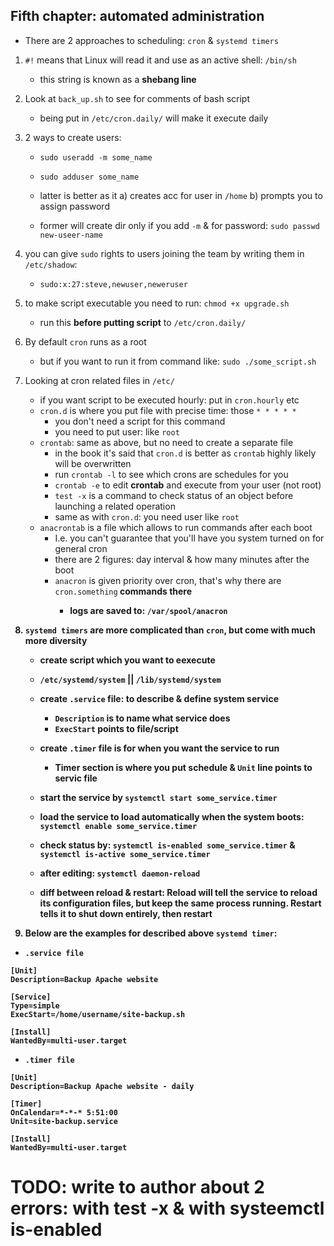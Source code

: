 <h2>Fifth chapter: automated administration</h2>

- There are 2 approaches to scheduling: `cron` & `systemd timers`

1. `#!` means that Linux will read it and use as an active shell: `/bin/sh`
	- this string is known as a **shebang line**

2. Look at `back_up.sh` to see for comments of bash script
	- being put in `/etc/cron.daily/` will make it execute daily

3. 2 ways to create users: 
	- `sudo useradd -m some_name`
	- `sudo adduser some_name`

	- latter is better as it a) creates acc for user in `/home` b) prompts you to assign password
	- former will create dir only if you add `-m` & for password: `sudo passwd new-useer-name`

4. you can give `sudo` rights to users joining the team by writing them in `/etc/shadow`:
	- `sudo:x:27:steve,newuser,neweruser`

5. to make script executable you need to run: `chmod +x upgrade.sh`
	- run this **before putting script** to `/etc/cron.daily/`

6. By default `cron` runs as a root
	- but if you want to run it from command like: `sudo ./some_script.sh`

7. Looking at cron related files in `/etc/`
	- if you want script to be executed hourly: put in `cron.hourly` etc
	- `cron.d` is where you put file with precise time: those `* * * * *`
		- you don't need a script for this command
		- you need to put user: like `root`
	- `crontab`: same as above, but no need to create a separate file
		- in the book it's said that `cron.d` is better as `crontab` highly
			likely will be overwritten
		- run `crontab -l` to see which crons are schedules for you
		- `crontab -e` to edit **crontab** and execute from your user (not root)
		- `test -x` is a command to check status of an object before launching a related operation
		- same as with `cron.d`: you need user like `root`
	- `anacrontab` is a file which allows to run commands after each boot
		- I.e. you can't guarantee that you'll have you system turned on for general cron
		- there are 2 figures: day interval & how many minutes after the boot
		- `anacron` is given priority over cron, that's why there are `cron.something`<b>
				commands there
			- logs are saved to: `/var/spool/anacron`

8. `systemd timers` are more complicated than `cron`, but come with much more diversity
	- create script which you want to eexecute
	- `/etc/systemd/system` || `/lib/systemd/system`
	- create `.service` file: to describe & define system service
		- `Description` is to name what service does
		- `ExecStart` points to file/script
	- create `.timer` file is for when you want the service to run
		- Timer section is where you put schedule & `Unit` **line** points to servic file

	- start the service by `systemctl start some_service.timer`
	- load the service to load automatically when the system boots: `systemctl enable some_service.timer`
	- check status by: `systemctl is-enabled some_service.timer` & `systemctl is-active some_service.timer`
	- **after editing:** `systemctl daemon-reload`
	- diff between reload & restart: Reload will tell the service to reload its configuration files, but keep the same process running. Restart tells it to shut down entirely, then restart

9. Below are the examples for described above `systemd timer`:

* `.service file`
```
[Unit]
Description=Backup Apache website

[Service]
Type=simple
ExecStart=/home/username/site-backup.sh

[Install]
WantedBy=multi-user.target
```

* `.timer file`
```
[Unit]
Description=Backup Apache website - daily

[Timer]
OnCalendar=*-*-* 5:51:00
Unit=site-backup.service

[Install]
WantedBy=multi-user.target
```

# TODO: write to author about 2 errors: with test -x & with systeemctl is-enabled
